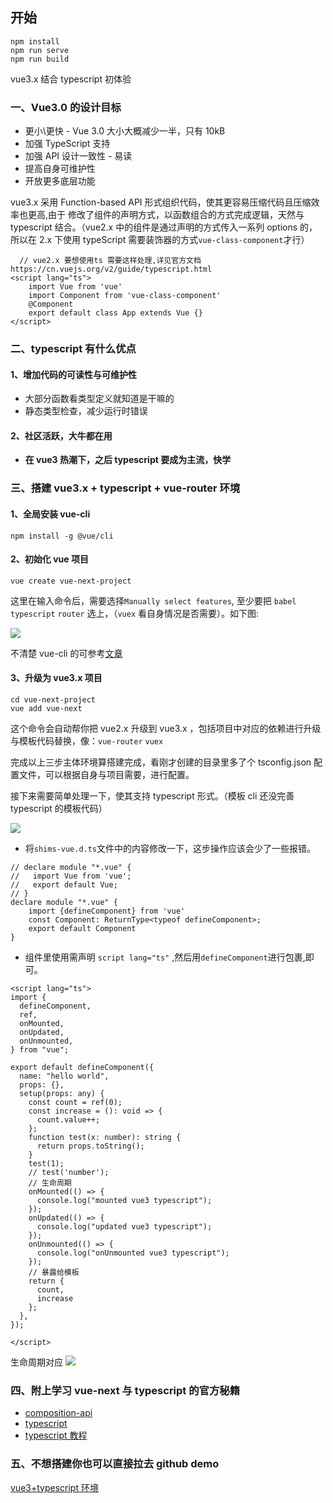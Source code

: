 ## 开始

```
npm install
npm run serve
npm run build
```

vue3.x 结合 typescript 初体验

### 一、Vue3.0 的设计目标

- 更小\更快 - Vue 3.0 大小大概减少一半，只有 10kB
- 加强 TypeScript 支持
- 加强 API 设计一致性 - 易读
- 提高自身可维护性
- 开放更多底层功能

vue3.x 采用 Function-based API 形式组织代码，使其更容易压缩代码且压缩效率也更高,由于 修改了组件的声明方式，以函数组合的方式完成逻辑，天然与 typescript 结合。（vue2.x 中的组件是通过声明的方式传入一系列 options 的，所以在 2.x 下使用 typeScript 需要装饰器的方式`vue-class-component`才行）

```
  // vue2.x 要想使用ts 需要这样处理,详见官方文档 https://cn.vuejs.org/v2/guide/typescript.html
<script lang="ts">
    import Vue from 'vue'
    import Component from 'vue-class-component'
    @Component
    export default class App extends Vue {}
</script>
```

### 二、typescript 有什么优点

#### 1、增加代码的可读性与可维护性

- 大部分函数看类型定义就知道是干嘛的
- 静态类型检查，减少运行时错误

#### 2、社区活跃，大牛都在用

- **在 vue3 热潮下，之后 typescript 要成为主流，快学**

### 三、搭建 vue3.x + typescript + vue-router 环境

#### 1、全局安装 vue-cli

```
npm install -g @vue/cli
```

#### 2、初始化 vue 项目

```
vue create vue-next-project
```

这里在输入命令后，需要选择`Manually select features`, 至少要把 `babel` `typescript` `router` 选上，（`vuex` 看自身情况是否需要）。如下图:

![](https://user-gold-cdn.xitu.io/2020/5/22/1723b9c80913e36d?w=566&h=237&f=png&s=9590)

不清楚 vue-cli 的可参考[文章](https://juejin.im/post/5e69de93f265da570c75453e)

#### 3、升级为 vue3.x 项目

```
cd vue-next-project
vue add vue-next
```

这个命令会自动帮你把 vue2.x 升级到 vue3.x ，包括项目中对应的依赖进行升级与模板代码替换，像：`vue-router` `vuex`

完成以上三步主体环境算搭建完成，看刚才创建的目录里多了个 tsconfig.json 配置文件，可以根据自身与项目需要，进行配置。

接下来需要简单处理一下，使其支持 typescript 形式。（模板 cli 还没完善 typescript 的模板代码）

![](https://user-gold-cdn.xitu.io/2020/5/22/1723bb003f8fc297?w=965&h=520&f=png&s=30033)

- 将`shims-vue.d.ts`文件中的内容修改一下，这步操作应该会少了一些报错。

```
// declare module "*.vue" {
//   import Vue from 'vue';
//   export default Vue;
// }
declare module "*.vue" {
    import {defineComponent} from 'vue'
    const Component: ReturnType<typeof defineComponent>;
    export default Component
}
```

- 组件里使用需声明 `script lang="ts"` ,然后用`defineComponent`进行包裹,即可。

```
<script lang="ts">
import {
  defineComponent,
  ref,
  onMounted,
  onUpdated,
  onUnmounted,
} from "vue";

export default defineComponent({
  name: "hello world",
  props: {},
  setup(props: any) {
    const count = ref(0);
    const increase = (): void => {
      count.value++;
    };
    function test(x: number): string {
      return props.toString();
    }
    test(1);
    // test('number');
    // 生命周期
    onMounted(() => {
      console.log("mounted vue3 typescript");
    });
    onUpdated(() => {
      console.log("updated vue3 typescript");
    });
    onUnmounted(() => {
      console.log("onUnmounted vue3 typescript");
    });
    // 暴露给模板
    return {
      count,
      increase
    };
  },
});

</script>
```

生命周期对应
![](https://user-gold-cdn.xitu.io/2020/5/22/1723bc18105dcd9f?w=488&h=319&f=png&s=15352)

### 四、附上学习 vue-next 与 typescript 的官方秘籍

- [composition-api](https://composition-api.vuejs.org/zh/api.html#setup)
- [typescript](https://www.tslang.cn/)
- [typescript 教程](https://ts.xcatliu.com/introduction/what-is-typescript)

### 五、不想搭建你也可以直接拉去 github demo

[vue3+typescript 环境](xxx)
